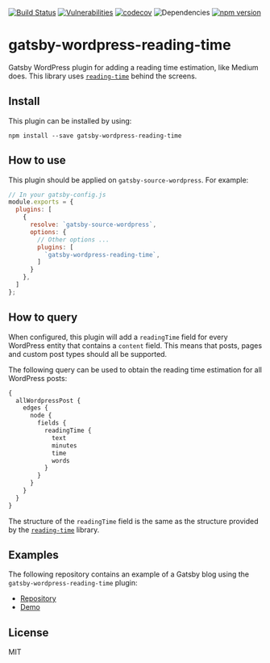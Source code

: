 [![Build Status](https://travis-ci.org/g00glen00b/gatsby-wordpress-reading-time.svg?branch=master)](https://travis-ci.org/g00glen00b/gatsby-wordpress-reading-time) [![Vulnerabilities](https://snyk.io/test/github/g00glen00b/gatsby-wordpress-reading-time/badge.svg)](https://snyk.io/test/github/g00glen00b/gatsby-wordpress-reading-time) [![codecov](https://codecov.io/gh/g00glen00b/gatsby-wordpress-reading-time/branch/master/graph/badge.svg)](https://codecov.io/gh/g00glen00b/gatsby-wordpress-reading-time) ![Dependencies](https://david-dm.org/g00glen00b/gatsby-wordpress-reading-time.svg) [![npm version](https://badge.fury.io/js/gatsby-wordpress-reading-time.svg)](https://badge.fury.io/js/gatsby-wordpress-reading-time)  


# gatsby-wordpress-reading-time
Gatsby WordPress plugin for adding a reading time estimation, like Medium does.
This library uses [`reading-time`](https://github.com/ngryman/reading-time) behind the screens.

## Install
This plugin can be installed by using:

```
npm install --save gatsby-wordpress-reading-time
```

## How to use
This plugin should be applied on `gatsby-source-wordpress`. For example:

```js
// In your gatsby-config.js
module.exports = {
  plugins: [
    {
      resolve: `gatsby-source-wordpress`,
      options: {
        // Other options ...
        plugins: [
          `gatsby-wordpress-reading-time`,
        ]
      }
    },
  ]
};
```

## How to query
When configured, this plugin will add a `readingTime` field for every WordPress entity that contains a `content` field.
This means that posts, pages and custom post types should all be supported.

The following query can be used to obtain the reading time estimation for all WordPress posts:

```graphql
{
  allWordpressPost {
    edges {
      node {
        fields {
          readingTime {
            text
            minutes
            time
            words
          }
        }
      }
    }
  }
}
```

The structure of the `readingTime` field is the same as the structure provided by the [`reading-time`](https://github.com/ngryman/reading-time) library.

## Examples
The following repository contains an example of a Gatsby blog using the `gatsby-wordpress-reading-time` plugin:

- [Repository](https://github.com/g00glen00b/gatsby-blog)
- [Demo](https://dimitr.im/)

## License
MIT
